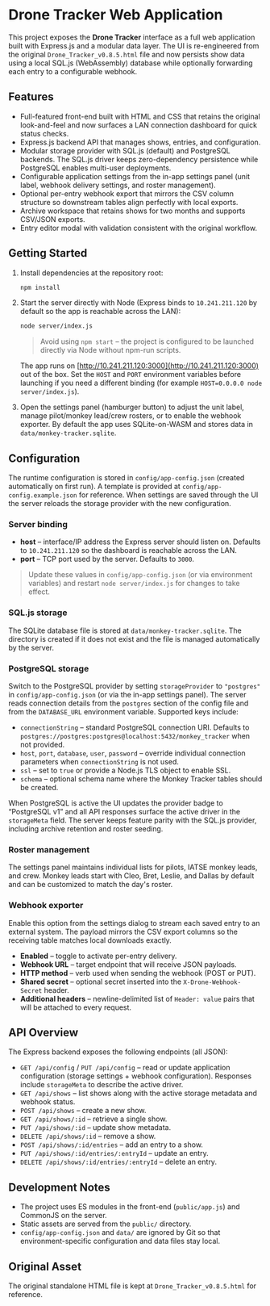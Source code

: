 # Drone Tracker Web Application

This project exposes the **Drone Tracker** interface as a full web application built with Express.js and a modular data layer. The UI is re-engineered from the original `Drone_Tracker_v0.8.5.html` file and now persists show data using a local SQL.js (WebAssembly) database while optionally forwarding each entry to a configurable webhook.

## Features

- Full-featured front-end built with HTML and CSS that retains the original look-and-feel and now surfaces a LAN connection dashboard for quick status checks.
- Express.js backend API that manages shows, entries, and configuration.
- Modular storage provider with SQL.js (default) and PostgreSQL backends. The SQL.js driver keeps zero-dependency persistence while PostgreSQL enables multi-user deployments.
- Configurable application settings from the in-app settings panel (unit label, webhook delivery settings, and roster management).
- Optional per-entry webhook export that mirrors the CSV column structure so downstream tables align perfectly with local exports.
- Archive workspace that retains shows for two months and supports CSV/JSON exports.
- Entry editor modal with validation consistent with the original workflow.

## Getting Started

1. Install dependencies at the repository root:

   ```bash
   npm install
   ```

2. Start the server directly with Node (Express binds to `10.241.211.120` by default so the app is reachable across the LAN):

   ```bash
   node server/index.js
   ```

   > Avoid using `npm start` – the project is configured to be launched directly via Node without npm-run scripts.

   The app runs on [http://10.241.211.120:3000](http://10.241.211.120:3000) out of the box. Set the `HOST` and `PORT` environment variables before launching if you need a different binding (for example `HOST=0.0.0.0 node server/index.js`).

3. Open the settings panel (hamburger button) to adjust the unit label, manage pilot/monkey lead/crew rosters, or to enable the webhook exporter. By default the app uses SQLite-on-WASM and stores data in `data/monkey-tracker.sqlite`.

## Configuration

The runtime configuration is stored in `config/app-config.json` (created automatically on first run). A template is provided at `config/app-config.example.json` for reference. When settings are saved through the UI the server reloads the storage provider with the new configuration.

### Server binding

- **host** – interface/IP address the Express server should listen on. Defaults to `10.241.211.120` so the dashboard is reachable across the LAN.
- **port** – TCP port used by the server. Defaults to `3000`.

> Update these values in `config/app-config.json` (or via environment variables) and restart `node server/index.js` for changes to take effect.

### SQL.js storage

The SQLite database file is stored at `data/monkey-tracker.sqlite`. The directory is created if it does not exist and the file is managed automatically by the server.

### PostgreSQL storage

Switch to the PostgreSQL provider by setting `storageProvider` to `"postgres"` in `config/app-config.json` (or via the in-app settings panel). The server reads connection details from the `postgres` section of the config file and from the `DATABASE_URL` environment variable. Supported keys include:

- `connectionString` – standard PostgreSQL connection URI. Defaults to `postgres://postgres:postgres@localhost:5432/monkey_tracker` when not provided.
- `host`, `port`, `database`, `user`, `password` – override individual connection parameters when `connectionString` is not used.
- `ssl` – set to `true` or provide a Node.js TLS object to enable SSL.
- `schema` – optional schema name where the Monkey Tracker tables should be created.

When PostgreSQL is active the UI updates the provider badge to “PostgreSQL v1” and all API responses surface the active driver in the `storageMeta` field. The server keeps feature parity with the SQL.js provider, including archive retention and roster seeding.

### Roster management

The settings panel maintains individual lists for pilots, IATSE monkey leads, and crew. Monkey leads start with Cleo, Bret, Leslie, and Dallas by default and can be customized to match the day's roster.

### Webhook exporter

Enable this option from the settings dialog to stream each saved entry to an external system. The payload mirrors the CSV export columns so the receiving table matches local downloads exactly.

- **Enabled** – toggle to activate per-entry delivery.
- **Webhook URL** – target endpoint that will receive JSON payloads.
- **HTTP method** – verb used when sending the webhook (POST or PUT).
- **Shared secret** – optional secret inserted into the `X-Drone-Webhook-Secret` header.
- **Additional headers** – newline-delimited list of `Header: value` pairs that will be attached to every request.

## API Overview

The Express backend exposes the following endpoints (all JSON):

- `GET /api/config` / `PUT /api/config` – read or update application configuration (storage settings + webhook configuration). Responses include `storageMeta` to describe the active driver.
- `GET /api/shows` – list shows along with the active storage metadata and webhook status.
- `POST /api/shows` – create a new show.
- `GET /api/shows/:id` – retrieve a single show.
- `PUT /api/shows/:id` – update show metadata.
- `DELETE /api/shows/:id` – remove a show.
- `POST /api/shows/:id/entries` – add an entry to a show.
- `PUT /api/shows/:id/entries/:entryId` – update an entry.
- `DELETE /api/shows/:id/entries/:entryId` – delete an entry.

## Development Notes

- The project uses ES modules in the front-end (`public/app.js`) and CommonJS on the server.
- Static assets are served from the `public/` directory.
- `config/app-config.json` and `data/` are ignored by Git so that environment-specific configuration and data files stay local.

## Original Asset

The original standalone HTML file is kept at `Drone_Tracker_v0.8.5.html` for reference.

